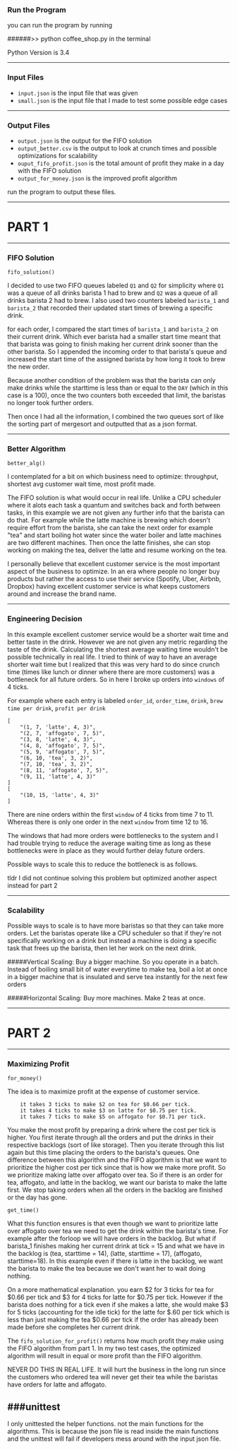 ### Run the Program

you can run the program by running

######>> python coffee_shop.py 
in the terminal

Python Version is 3.4

----
### Input Files

* `input.json` is the input file that was given
* `small.json` is the input file that I made to test some possible edge cases

----
### Output Files

* `output.json` is the output for the FIFO solution
* `output_better.csv` is the output to look at crunch times and possible optimizations for scalability
* `ouput_fifo_profit.json` is the total amount of profit they make in a day with the FIFO solution
* `output_for_money.json` is the improved profit algorithm

run the program to output these files.

----
# PART 1

----
### FIFO Solution

`fifo_solution()`

I decided to use two FIFO queues labeled `Q1` and `Q2` for simplicity where `Q1` was a queue of all drinks barista 1 had to brew and `Q2` was a queue of all drinks barista 2 had to brew. I also used two counters labeled `barista_1` and `barista_2` that recorded their updated start times of brewing a specific drink. 

for each order, I compared the start times of `barista_1` and `barista_2` on their current drink. Which ever barista had a smaller start time meant that that barista was going to finish making her current drink sooner than the other barista. So I appended the incoming order to that barista's queue and increased the start time of the assigned barista by how long it took to brew the new order.

Because another condition of the problem was that the barista can only make drinks while the starttime is less than or equal to the `DAY` (which in this case is a 100), once the two counters both exceeded that limit, the baristas no longer took further orders.

Then once I had all the information, I combined the two queues sort of like the sorting part of mergesort and outputted that as a json format. 


----
### Better Algorithm

`better_alg()`

I contemplated for a bit on which business need to optimize: throughput, shortest avg customer wait time, most profit made. 

The FIFO solution is what would occur in real life. Unlike a CPU scheduler where it alots each task a quantum and switches back and forth between tasks, in this example we are not given any further info that the barista can do that. For example while the latte machine is brewing which doesn't require effort from the barista, she can take the next order for example "tea" and start boiling hot water since the water boiler and latte machines are two different machines. Then once the latte finishes, she can stop working on making the tea, deliver the latte and resume working on the tea. 

I personally believe that excellent customer service is the most important aspect of the business to optimize. In an era where people no longer buy products but rather the access to use their service (Spotify, Uber, Airbnb, Dropbox) having excellent customer service is what keeps customers around and increase the brand name. 

----
### Engineering Decision

In this example excellent customer service would be a shorter wait time and better taste in the drink. However we are not given any metric regarding the taste of the drink. Calculating the shortest average waiting time wouldn't be possible technically in real life. I tried to think of way to have an average shorter wait time but I realized that this was very hard to do since crunch time (times like lunch or dinner where there are more customers) was a bottleneck for all future orders. So in here I broke up orders into `windows` of 4 ticks. 

For example where each entry is labeled `order_id`, `order_time`, `drink`, `brew time per drink`, `profit per drink`

```
[
	"(1, 7, 'latte', 4, 3)",
	"(2, 7, 'affogato', 7, 5)",
	"(3, 8, 'latte', 4, 3)",
	"(4, 8, 'affogato', 7, 5)",
	"(5, 9, 'affogato', 7, 5)",
	"(6, 10, 'tea', 3, 2)",
	"(7, 10, 'tea', 3, 2)",
	"(8, 11, 'affogato', 7, 5)",
	"(9, 11, 'latte', 4, 3)"
]
[
	"(10, 15, 'latte', 4, 3)"
]
```

There are nine orders within the first `window` of 4 ticks from time 7 to 11. Whereas there is only one order in the next `window` from time 12 to 16.

The windows that had more orders were bottlenecks to the system and I had trouble trying to reduce the average waiting time as long as these bottlenecks were in place as they would further delay future orders.

Possible ways to scale this to reduce the bottleneck is as follows.

tldr I did not continue solving this problem but optimized another aspect instead for part 2

----
### Scalability 

Possible ways to scale is to have more baristas so that they can take more orders. Let the baristas operate like a CPU scheduler so that if they're not specifically working on a drink but instead a machine is doing a specific task that frees up the barista, then let her work on the next drink. 

#####Vertical Scaling: 
Buy a bigger machine. So you operate in a batch. Instead of boiling small bit of water everytime to make tea, boil a lot at once in a bigger machine that is insulated and serve tea instantly for the next few orders

#####Horizontal Scaling:
Buy more machines. Make 2 teas at once.

----
# PART 2

----
### Maximizing Profit

`for_money()`

The idea is to maximize profit at the expense of customer service. 

```
	it takes 3 ticks to make $2 on tea for $0.66 per tick.
	it takes 4 ticks to make $3 on latte for $0.75 per tick.
	it takes 7 ticks to make $5 on affogato for $0.71 per tick.
```

You make the most profit by preparing a drink where the cost per tick is higher. You first iterate through all the orders and put the drinks in their respective backlogs (sort of like storage). Then you iterate through this list again but this time placing the orders to the barista's queues. One difference between this algorithm and the FIFO algorithm is that we want to prioritize the higher cost per tick since that is how we make more profit. So we prioritize making latte over affogato over tea. So if there is an order for tea, affogato, and latte in the backlog, we want our barista to make the latte first. We stop taking orders when all the orders in the backlog are finished or the day has gone.


`get_time()`

What this function ensures is that even though we want to prioritize latte over affogato over tea we need to get the drink within the barista's time. For example after the forloop we will have orders in the backlog. But what if barista_1 finishes making her current drink at tick = 15 and what we have in the backlog is (tea, starttime = 14), (latte, starttime = 17), (affogato, starttime=18). In this example even if there is latte in the backlog, we want the barista to make the tea because we don't want her to wait doing nothing.

On a more mathematical explanation. you earn $2 for 3 ticks for tea for $0.66 per tick and $3 for 4 ticks for latte for $0.75 per tick. However if the barista does nothing for a tick even if she makes a latte, she would make $3 for 5 ticks (accounting for the idle tick) for the latte for $.60 per tick which is less than just making the tea $0.66 per tick if the order has already been made before she completes her current drink.


The `fifo_solution_for_profit()` returns how much profit they make using the FIFO algorithm from part 1. In my two test cases, the optimized algorithm will result in equal or more profit than the FIFO algorithm.


NEVER DO THIS IN REAL LIFE. It will hurt the business in the long run since the customers who ordered tea will never get their tea while the baristas have orders for latte and affogato.

###unittest
----

I only unittested the helper functions. not the main functions for the algorithms. This is because the json file is read inside the main functions and the unittest will fail if developers mess around with the input json file. 


